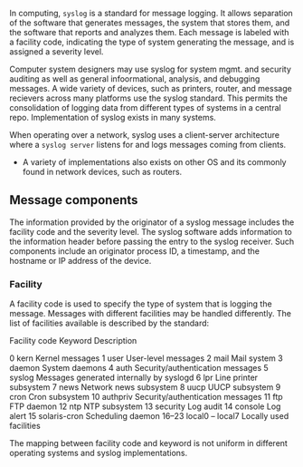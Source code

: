 In computing, `syslog` is a standard for message logging. 
It allows separation of the software that generates messages, the system that stores them, and the software that reports and analyzes them.
Each message is labeled with a facility code, indicating the type of system generating the message, and is assigned a severity level.

Computer system designers may use syslog for system mgmt. and security auditing as well as general infoormational, analysis, and debugging messages.
A wide variety of devices, such as printers, router, and message recievers across many platforms use the syslog standard.
This permits the consolidation of logging data from different types of systems in a central repo.
Implementation of syslog exists in many systems.

When operating over a network, syslog uses a client-server architecture where a `syslog server` listens for and logs messages coming from clients.

- A variety of implementations also exists on other OS and its commonly found in network devices, such as routers.

## Message components

The information provided by the originator of a syslog message includes the facility code and the severity level. The syslog software adds information to the information header before passing the entry to the syslog receiver. Such components include an originator process ID, a timestamp, and the hostname or IP address of the device.

### Facility

A facility code is used to specify the type of system that is logging the message. Messages with different facilities may be handled differently. The list of facilities available is described by the standard: 

Facility code	Keyword	                Description

0	                kern	        Kernel messages
1	                user	        User-level messages
2	                mail	        Mail system
3	               daemon	        System daemons
4	                auth	        Security/authentication messages
5	               syslog	        Messages generated internally by syslogd
6	                lpr	            Line printer subsystem
7	                news	        Network news subsystem
8	                uucp	        UUCP subsystem
9	                cron	        Cron subsystem
10	               authpriv	       Security/authentication messages
11	                ftp	            FTP daemon
12	                ntp	            NTP subsystem
13	                security	    Log audit
14	                console	        Log alert
15	              solaris-cron	   Scheduling daemon
16–23	        local0 – local7	    Locally used facilities


The mapping between facility code and keyword is not uniform in different operating systems and syslog implementations.







